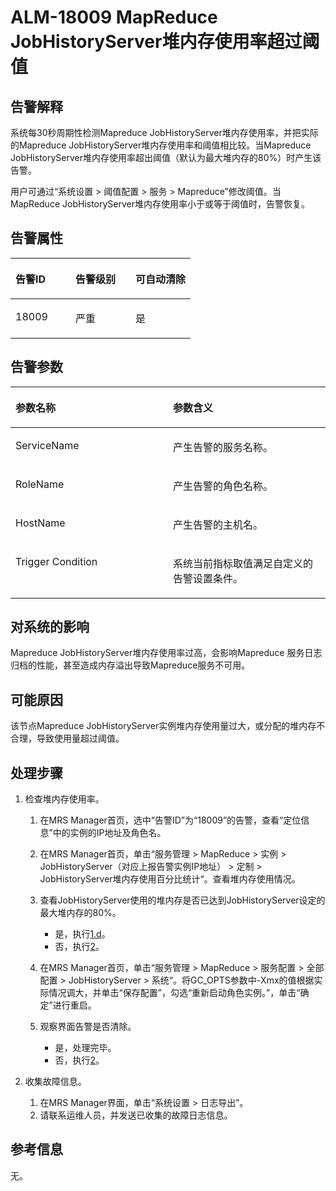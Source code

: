 # ALM-18009 MapReduce JobHistoryServer堆内存使用率超过阈值<a name="ZH-CN_TOPIC_0093195106"></a>

## 告警解释<a name="zh-cn_topic_0087154425_zh-cn_topic_0087039367_section46467513"></a>

系统每30秒周期性检测Mapreduce JobHistoryServer堆内存使用率，并把实际的Mapreduce JobHistoryServer堆内存使用率和阈值相比较。当Mapreduce JobHistoryServer堆内存使用率超出阈值（默认为最大堆内存的80%）时产生该告警。

用户可通过“系统设置 \> 阈值配置 \> 服务 \> Mapreduce”修改阈值。当MapReduce JobHistoryServer堆内存使用率小于或等于阈值时，告警恢复。

## 告警属性<a name="zh-cn_topic_0087154425_zh-cn_topic_0087039367_section15554440"></a>

<a name="zh-cn_topic_0087154425_zh-cn_topic_0087039367_table29676093"></a>
<table><thead align="left"><tr id="zh-cn_topic_0087154425_zh-cn_topic_0087039367_row40212317"><th class="cellrowborder" valign="top" width="33.33333333333333%" id="mcps1.1.4.1.1"><p id="zh-cn_topic_0087154425_zh-cn_topic_0087039367_p35972254"><a name="zh-cn_topic_0087154425_zh-cn_topic_0087039367_p35972254"></a><a name="zh-cn_topic_0087154425_zh-cn_topic_0087039367_p35972254"></a>告警ID</p>
</th>
<th class="cellrowborder" valign="top" width="33.33333333333333%" id="mcps1.1.4.1.2"><p id="zh-cn_topic_0087154425_zh-cn_topic_0087039367_p28071463"><a name="zh-cn_topic_0087154425_zh-cn_topic_0087039367_p28071463"></a><a name="zh-cn_topic_0087154425_zh-cn_topic_0087039367_p28071463"></a>告警级别</p>
</th>
<th class="cellrowborder" valign="top" width="33.33333333333333%" id="mcps1.1.4.1.3"><p id="zh-cn_topic_0087154425_zh-cn_topic_0087039367_p59196065"><a name="zh-cn_topic_0087154425_zh-cn_topic_0087039367_p59196065"></a><a name="zh-cn_topic_0087154425_zh-cn_topic_0087039367_p59196065"></a>可自动清除</p>
</th>
</tr>
</thead>
<tbody><tr id="zh-cn_topic_0087154425_zh-cn_topic_0087039367_row30151988"><td class="cellrowborder" valign="top" width="33.33333333333333%" headers="mcps1.1.4.1.1 "><p id="zh-cn_topic_0087154425_zh-cn_topic_0087039367_p26391943"><a name="zh-cn_topic_0087154425_zh-cn_topic_0087039367_p26391943"></a><a name="zh-cn_topic_0087154425_zh-cn_topic_0087039367_p26391943"></a>18009</p>
</td>
<td class="cellrowborder" valign="top" width="33.33333333333333%" headers="mcps1.1.4.1.2 "><p id="zh-cn_topic_0087154425_zh-cn_topic_0087039367_p57372610"><a name="zh-cn_topic_0087154425_zh-cn_topic_0087039367_p57372610"></a><a name="zh-cn_topic_0087154425_zh-cn_topic_0087039367_p57372610"></a>严重</p>
</td>
<td class="cellrowborder" valign="top" width="33.33333333333333%" headers="mcps1.1.4.1.3 "><p id="zh-cn_topic_0087154425_zh-cn_topic_0087039367_p16669838"><a name="zh-cn_topic_0087154425_zh-cn_topic_0087039367_p16669838"></a><a name="zh-cn_topic_0087154425_zh-cn_topic_0087039367_p16669838"></a>是</p>
</td>
</tr>
</tbody>
</table>

## 告警参数<a name="zh-cn_topic_0087154425_zh-cn_topic_0087039367_section5772232"></a>

<a name="zh-cn_topic_0087154425_zh-cn_topic_0087039367_table8079634"></a>
<table><thead align="left"><tr id="zh-cn_topic_0087154425_zh-cn_topic_0087039367_row17444750"><th class="cellrowborder" valign="top" width="50%" id="mcps1.1.3.1.1"><p id="zh-cn_topic_0087154425_zh-cn_topic_0087039367_p3738651"><a name="zh-cn_topic_0087154425_zh-cn_topic_0087039367_p3738651"></a><a name="zh-cn_topic_0087154425_zh-cn_topic_0087039367_p3738651"></a>参数名称</p>
</th>
<th class="cellrowborder" valign="top" width="50%" id="mcps1.1.3.1.2"><p id="zh-cn_topic_0087154425_zh-cn_topic_0087039367_p34395333"><a name="zh-cn_topic_0087154425_zh-cn_topic_0087039367_p34395333"></a><a name="zh-cn_topic_0087154425_zh-cn_topic_0087039367_p34395333"></a>参数含义</p>
</th>
</tr>
</thead>
<tbody><tr id="zh-cn_topic_0087154425_zh-cn_topic_0087039367_row34558579"><td class="cellrowborder" valign="top" width="50%" headers="mcps1.1.3.1.1 "><p id="zh-cn_topic_0087154425_zh-cn_topic_0087039367_p47781518"><a name="zh-cn_topic_0087154425_zh-cn_topic_0087039367_p47781518"></a><a name="zh-cn_topic_0087154425_zh-cn_topic_0087039367_p47781518"></a>ServiceName</p>
</td>
<td class="cellrowborder" valign="top" width="50%" headers="mcps1.1.3.1.2 "><p id="zh-cn_topic_0087154425_zh-cn_topic_0087039367_p45097725"><a name="zh-cn_topic_0087154425_zh-cn_topic_0087039367_p45097725"></a><a name="zh-cn_topic_0087154425_zh-cn_topic_0087039367_p45097725"></a>产生告警的服务名称。</p>
</td>
</tr>
<tr id="zh-cn_topic_0087154425_zh-cn_topic_0087039367_row3226344"><td class="cellrowborder" valign="top" width="50%" headers="mcps1.1.3.1.1 "><p id="zh-cn_topic_0087154425_zh-cn_topic_0087039367_p60007281"><a name="zh-cn_topic_0087154425_zh-cn_topic_0087039367_p60007281"></a><a name="zh-cn_topic_0087154425_zh-cn_topic_0087039367_p60007281"></a>RoleName</p>
</td>
<td class="cellrowborder" valign="top" width="50%" headers="mcps1.1.3.1.2 "><p id="zh-cn_topic_0087154425_zh-cn_topic_0087039367_p28751554"><a name="zh-cn_topic_0087154425_zh-cn_topic_0087039367_p28751554"></a><a name="zh-cn_topic_0087154425_zh-cn_topic_0087039367_p28751554"></a>产生告警的角色名称。</p>
</td>
</tr>
<tr id="zh-cn_topic_0087154425_zh-cn_topic_0087039367_row57437397"><td class="cellrowborder" valign="top" width="50%" headers="mcps1.1.3.1.1 "><p id="zh-cn_topic_0087154425_zh-cn_topic_0087039367_p21917606"><a name="zh-cn_topic_0087154425_zh-cn_topic_0087039367_p21917606"></a><a name="zh-cn_topic_0087154425_zh-cn_topic_0087039367_p21917606"></a>HostName</p>
</td>
<td class="cellrowborder" valign="top" width="50%" headers="mcps1.1.3.1.2 "><p id="zh-cn_topic_0087154425_zh-cn_topic_0087039367_p30495700"><a name="zh-cn_topic_0087154425_zh-cn_topic_0087039367_p30495700"></a><a name="zh-cn_topic_0087154425_zh-cn_topic_0087039367_p30495700"></a>产生告警的主机名。</p>
</td>
</tr>
<tr id="zh-cn_topic_0087154425_zh-cn_topic_0087039367_row6025849"><td class="cellrowborder" valign="top" width="50%" headers="mcps1.1.3.1.1 "><p id="zh-cn_topic_0087154425_zh-cn_topic_0087039367_p18331773"><a name="zh-cn_topic_0087154425_zh-cn_topic_0087039367_p18331773"></a><a name="zh-cn_topic_0087154425_zh-cn_topic_0087039367_p18331773"></a>Trigger Condition</p>
</td>
<td class="cellrowborder" valign="top" width="50%" headers="mcps1.1.3.1.2 "><p id="zh-cn_topic_0087154425_zh-cn_topic_0087039367_p8478608"><a name="zh-cn_topic_0087154425_zh-cn_topic_0087039367_p8478608"></a><a name="zh-cn_topic_0087154425_zh-cn_topic_0087039367_p8478608"></a>系统当前指标取值满足自定义的告警设置条件。</p>
</td>
</tr>
</tbody>
</table>

## 对系统的影响<a name="zh-cn_topic_0087154425_zh-cn_topic_0087039367_section51950091"></a>

Mapreduce JobHistoryServer堆内存使用率过高，会影响Mapreduce 服务日志归档的性能，甚至造成内存溢出导致Mapreduce服务不可用。

## 可能原因<a name="zh-cn_topic_0087154425_zh-cn_topic_0087039367_section64897643"></a>

该节点Mapreduce JobHistoryServer实例堆内存使用量过大，或分配的堆内存不合理，导致使用量超过阈值。

## 处理步骤<a name="zh-cn_topic_0087154425_zh-cn_topic_0087039367_section47207880"></a>

1.  检查堆内存使用率。
    1.  在MRS Manager首页，选中“告警ID”为“18009”的告警，查看“定位信息”中的实例的IP地址及角色名。
    2.  在MRS Manager首页，单击“服务管理 \> MapReduce \> 实例 \> JobHistoryServer（对应上报告警实例IP地址） \> 定制 \> JobHistoryServer堆内存使用百分比统计“。查看堆内存使用情况。
    3.  查看JobHistoryServer使用的堆内存是否已达到JobHistoryServer设定的最大堆内存的80%。
        -   是，执行[1.d](#zh-cn_topic_0087154425_li1011493181634)。
        -   否，执行[2](#zh-cn_topic_0087154425_li40881691175629)。

    4.  <a name="zh-cn_topic_0087154425_li1011493181634"></a>在MRS Manager首页，单击“服务管理 \> MapReduce \> 服务配置 \> 全部配置 \> JobHistoryServer \> 系统“。将GC\_OPTS参数中-Xmx的值根据实际情况调大，并单击“保存配置”，勾选“重新启动角色实例。”，单击“确定”进行重启。
    5.  观察界面告警是否清除。
        -   是，处理完毕。
        -   否，执行[2](#zh-cn_topic_0087154425_li40881691175629)。


2.  <a name="zh-cn_topic_0087154425_li40881691175629"></a>收集故障信息。
    1.  在MRS Manager界面，单击“系统设置 \> 日志导出”。
    2.  请联系运维人员，并发送已收集的故障日志信息。


## 参考信息<a name="zh-cn_topic_0087154425_zh-cn_topic_0087039367_section22217739"></a>

无。

